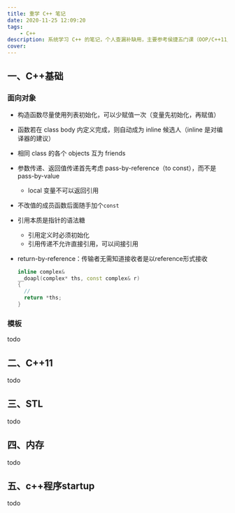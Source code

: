 ```yaml
---
title: 重学 C++ 笔记
date: 2020-11-25 12:09:20
tags:
    - C++
description: 系统学习 C++ 的笔记，个人查漏补缺用，主要参考侯捷五门课（OOP/C++11/STL/startup/内存）、《C++ primer 5th》、《Effective Modern C++》
cover: 
---
```


## 一、C++基础
### 面向对象
- 构造函数尽量使用列表初始化，可以少赋值一次（变量先初始化，再赋值）


- 函数若在 class body 内定义完成，则自动成为 inline 候选人（inline 是对编译器的建议）
- 相同 class 的各个 objects 互为 friends
- 参数传递、返回值传递首先考虑 pass-by-reference（to const），而不是 pass-by-value
  - local 变量不可以返回引用
- 不改值的成员函数后面随手加个`const`
- 引用本质是指针的语法糖
  - 引用定义时必须初始化
  - 引用传递不允许直接引用，可以间接引用
- return-by-reference：传输者无需知道接收者是以reference形式接收
  ```cpp
  inline complex&
  __doapl(complex* ths, const complex& r)
  {
    //
    return *ths;
  }
  ```

### 模板
todo

## 二、C++11

todo

## 三、STL
todo 

## 四、内存
todo

## 五、c++程序startup

todo
